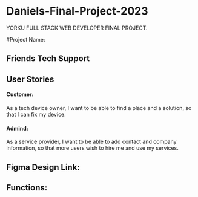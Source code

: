 # Daniels-Final-Project-2023
YORKU FULL STACK WEB DEVELOPER FINAL PROJECT.

#Project Name:
## Friends Tech Support

## User Stories
#### Customer:
As a tech device owner, I want to be able to find a place and a solution, so that I can fix my device. 
#### Admind: 
As a service provider, I want to be able to add contact and company information, so that more users wish to hire me and use my services.

## Figma Design Link:


## Functions:
